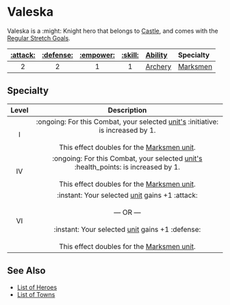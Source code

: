 # Valeska

Valeska is a :might: Knight hero that belongs to [Castle](../towns/castle.md), and comes with the [Regular Stretch Goals](../content.md).

| [:attack:](../statistics/attack.md) | [:defense:](../statistics/defense.md) | [:empower:](../statistics/power.md) | [:skill:](../statistics/knowledge.md) | [Ability](../abilities/index.md) | Specialty |
| :---: | :---: | :---: | :---: | :--- | :--- |
| 2 | 2 | 1 | 1 | [Archery](../abilities/archery.md) | [Marksmen](#specialty) |


## Specialty

| Level | Description |
| :---: | :---: |
| Ⅰ | :ongoing: For this Combat, your selected [unit's](../units/index.md) :initiative: is increased by 1.<br><br>This effect doubles for the [Marksmen unit](../units/marksmen.md). |
| Ⅳ | :ongoing: For this Combat, your selected [unit's](../units/index.md) :health_points: is increased by 1.<br><br>This effect doubles for the [Marksmen unit](../units/marksmen.md). |
| Ⅵ | :instant: Your selected [unit](../units/index.md) gains +1 :attack:<br><br>— OR —<br><br>:instant: Your selected [unit](../units/index.md) gains +1 :defense:<br><br>This effect doubles for the [Marksmen unit](../units/marksmen.md). |


## See Also

- [List of Heroes](index.md)
- [List of Towns](../towns/index.md)